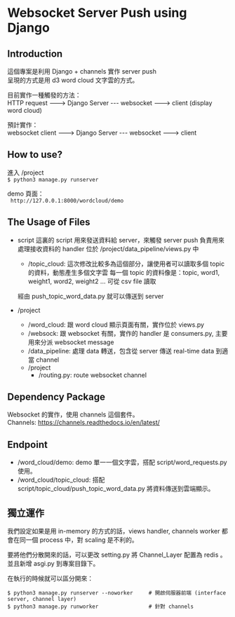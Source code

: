 # Websocket Server Push using Django

## Introduction
這個專案是利用 Django + channels 實作 server push</br>
呈現的方式是用 d3 word cloud 文字雲的方式。

目前實作一種觸發的方法：</br>
HTTP request ---> Django Server --- websocket ---> client (display word cloud)

預計實作：</br>
websocket client ---> Django Server --- websocket ---> client


## How to use?
進入 /project</br>
` $ python3 manage.py runserver `

demo 頁面：</br>
` http://127.0.0.1:8000/wordcloud/demo`


## The Usage of Files
* script
這裏的 script 用來發送資料給 server，來觸發 server push
負責用來處理接收資料的 handler 位於 /project/data_pipeline/views.py 中

	* /topic_cloud:
	這次修改比較多為這個部分，讓使用者可以讀取多個 topic 的資料，動態產生多個文字雲
	每一個 topic 的資料像是：topic, word1, weight1, word2, weight2 ...
	可從 csv file 讀取
	
	經由 push_topic_word_data.py 就可以傳送到 server

* /project
	* /word_cloud: 跟 word cloud 顯示頁面有關，實作位於 views.py
	* /websock: 跟 websocket 有關，實作的 handler 是 consumers.py, 主要用來分派 websocket message
	* /data_pipeline: 處理 data 轉送，包含從 server 傳送 real-time data 到適當 channel
	* /project
		* /routing.py: route websocket channel


## Dependency Package
Websocket 的實作，使用 channels 這個套件。</br>
Channels: https://channels.readthedocs.io/en/latest/

## Endpoint
* /word_cloud/demo: demo 單一一個文字雲，搭配 script/word_requests.py 使用。
* /word_cloud/topic_cloud: 搭配 script/topic_cloud/push_topic_word_data.py 將資料傳送到雲端顯示。

## 獨立運作
我們設定如果是用 in-memory 的方式的話，views handler, channels worker 都會在同一個 process 中，對 scaling 是不利的。</br>

要將他們分散開來的話，可以更改 setting.py 將 Channel_Layer 配置為 redis 。並且新增 asgi.py 到專案目錄下。

在執行的時候就可以區分開來：
``` 
$ python3 manage.py runserver --noworker     # 開啟伺服器前端 (interface server, channel layer)
$ python3 manage.py runworker                # 針對 channels
```

